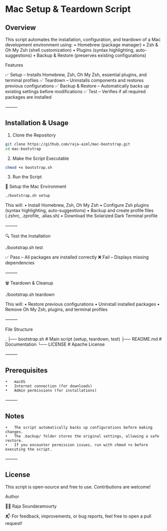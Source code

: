 
# Mac Setup & Teardown Script

## Overview

This script automates the installation, configuration, and teardown of a Mac development environment using:
	•	Homebrew (package manager)
	•	Zsh & Oh My Zsh (shell customization)
	•	Plugins (syntax highlighting, auto-suggestions)
	•	Backup & Restore (preserves existing configurations)

Features

✅ Setup – Installs Homebrew, Zsh, Oh My Zsh, essential plugins, and terminal profiles
✅ Teardown – Uninstalls components and restores previous configurations
✅ Backup & Restore – Automatically backs up existing settings before modifications
✅ Test – Verifies if all required packages are installed

⸻

## Installation & Usage

1. Clone the Repository

```sh
git clone https://github.com/raja-aiml/mac-bootstrap.git
cd mac-bootstrap
```

2. Make the Script Executable

```sh
chmod +x bootstrap.sh
```

3. Run the Script

🔹 Setup the Mac Environment

```sh
./bootstrap.sh setup
```

This will:
	•	Install Homebrew, Zsh, Oh My Zsh
	•	Configure Zsh plugins (syntax highlighting, auto-suggestions)
	•	Backup and create profile files (.zshrc, .zprofile, .alias.sh)
	•	Download the Solarized Dark Terminal profile

⸻

🔍 Test the Installation

./bootstrap.sh test

✅ Pass – All packages are installed correctly
❌ Fail – Displays missing dependencies

⸻

🗑️ Teardown & Cleanup

./bootstrap.sh teardown

This will:
	•	Restore previous configurations
	•	Uninstall installed packages
	•	Remove Oh My Zsh, plugins, and terminal profiles

⸻

File Structure

.
├── bootstrap.sh   # Main script (setup, teardown, test)
├── README.md      # Documentation
└── LICENSE        # Apache License



⸻

## Prerequisites
	•	macOS
	•	Internet connection (for downloads)
	•	Admin permissions (for installations)

⸻

## Notes
	•	The script automatically backs up configurations before making changes.
	•	The .backup/ folder stores the original settings, allowing a safe restore.
	•	If you encounter permission issues, run with chmod +x before executing the script.

⸻

## License

This script is open-source and free to use. Contributions are welcome!

Author

👨‍💻 Raja Soundaramourty

📬 For feedback, improvements, or bug reports, feel free to open a pull request!

